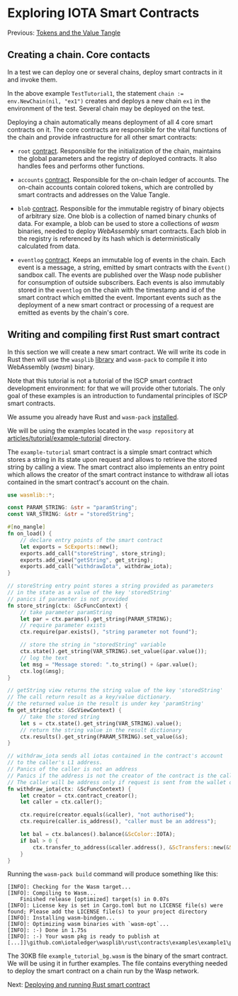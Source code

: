 # Exploring IOTA Smart Contracts

Previous: [Tokens and the Value Tangle](02.md)

## Creating a chain. Core contacts
In a test we can deploy one or several chains, deploy smart contracts in it and invoke them. 

In the above example `TestTutorial1`, the statement `chain := env.NewChain(nil, "ex1")` 
creates and deploys a new chain `ex1` in the environment of the test. 
Several chain may be deployed on the test.  

Deploying a chain automatically means deployment of all 4 core smart contracts on it.
The core contracts are responsible for the vital functions of the chain and provide infrastructure 
for all other smart contracts:

- `root` [contract](root.md). 
Responsible for the initialization of the chain, maintains the global parameters 
and the registry of deployed contracts.
It also handles fees and performs other functions. 

- `accounts` [contract](accounts.md). 
Responsible for the on-chain ledger of accounts. 
The on-chain accounts contain colored tokens, which are controlled by smart 
contracts and addresses on the Value Tangle. 

- `blob` [contract](blob.md). 
Responsible for the immutable registry of binary objects of arbitrary size. 
One blob is a collection of named binary chunks of data. 
For example, a blob can be used to store a collections of _wasm_ binaries, needed to deploy _WebAssembly_ smart contracts. 
Each blob in the registry is referenced by its hash which is deterministically calculated from data. 

- `eventlog` [contract](eventlog.md). 
Keeps an immutable log of events in the chain. Each event is a message, a string, 
emitted by smart contracts with the `Event()` sandbox call. 
The events are published over the Wasp node publisher for consumption of outside subscribers. 
Each events is also immutably stored in the `eventlog` on the chain with the timestamp and id 
of the smart contract which emitted the event. 
Important events such as the deployment of a new smart contract or processing 
of a request are emitted as events by the chain's core. 

## Writing and compiling first Rust smart contract
In this section we will create a new smart contract. 
We will write its code in Rust then will use the `wasplib` [library](../../contracts/rust/wasmlib) and `wasm-pack` 
to compile it into WebAssembly (_wasm_) binary. 

Note that this tutorial is not a tutorial of the ISCP smart contract development environment: 
for that we will provide other tutorials. 
The only goal of these examples is an introduction to fundamental principles of ISCP smart contracts.

We assume you already have Rust and `wasm-pack` [installed](https://rustwasm.github.io/wasm-pack/installer/). 

We will be using the examples located in the `wasp repository` at 
[articles/tutorial/example-tutorial](example-tutorial) directory. 

The `example-tutorial` smart contract is a simple smart contract which stores a string in its state upon request and allows to 
retrieve the stored string by calling a view. The smart contract also implements an entry point which allows the creator
of the smart contract instance to withdraw all iotas contained in the smart contract's account on the chain.

```rust
use wasmlib::*;

const PARAM_STRING: &str = "paramString";
const VAR_STRING: &str = "storedString";

#[no_mangle]
fn on_load() {
    // declare entry points of the smart contract
    let exports = ScExports::new();
    exports.add_call("storeString", store_string);
    exports.add_view("getString", get_string);
    exports.add_call("withdrawIota", withdraw_iota);
}

// storeString entry point stores a string provided as parameters
// in the state as a value of the key 'storedString'
// panics if parameter is not provided
fn store_string(ctx: &ScFuncContext) {
    // take parameter paramString
    let par = ctx.params().get_string(PARAM_STRING);
    // require parameter exists
    ctx.require(par.exists(), "string parameter not found");

    // store the string in "storedString" variable
    ctx.state().get_string(VAR_STRING).set_value(&par.value());
    // log the text
    let msg = "Message stored: ".to_string() + &par.value();
    ctx.log(&msg);
}

// getString view returns the string value of the key 'storedString'
// The call return result as a key/value dictionary.
// the returned value in the result is under key 'paramString'
fn get_string(ctx: &ScViewContext) {
    // take the stored string
    let s = ctx.state().get_string(VAR_STRING).value();
    // return the string value in the result dictionary
    ctx.results().get_string(PARAM_STRING).set_value(&s);
}

// withdraw_iota sends all iotas contained in the contract's account
// to the caller's L1 address.
// Panics of the caller is not an address
// Panics if the address is not the creator of the contract is the caller
// The caller will be address only if request is sent from the wallet on the L1, not a smart contract
fn withdraw_iota(ctx: &ScFuncContext) {
    let creator = ctx.contract_creator();
    let caller = ctx.caller();

    ctx.require(creator.equals(&caller), "not authorised");
    ctx.require(caller.is_address(), "caller must be an address");

    let bal = ctx.balances().balance(&ScColor::IOTA);
    if bal > 0 {
        ctx.transfer_to_address(&caller.address(), &ScTransfers::new(&ScColor::IOTA, bal))
    }
}
```
Running the `wasm-pack build` command will produce something like this:
```
[INFO]: Checking for the Wasm target...
[INFO]: Compiling to Wasm...
    Finished release [optimized] target(s) in 0.07s
[INFO]: License key is set in Cargo.toml but no LICENSE file(s) were found; Please add the LICENSE file(s) to your project directory
[INFO]: Installing wasm-bindgen...
[INFO]: Optimizing wasm binaries with `wasm-opt`...
[INFO]: :-) Done in 1.75s
[INFO]: :-) Your wasm pkg is ready to publish at [...]]\github.com\iotaledger\wasplib\rust\contracts\examples\example1\pkg.
```

The 30KB file `example_tutorial_bg.wasm` is the binary of the smart contract. We will be using it in further examples. 
The file contains everything needed to deploy the smart contract on a chain run by the Wasp network.

Next: [Deploying and running Rust smart contract](04.md)
